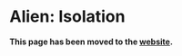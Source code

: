 # Alien: Isolation

**This page has been moved to the [website](https://illusion0001.github.io/patch).**

<!--


[Installation Guide](https://illusion0001.github.io/install-instructions/)

## Skip Save Confirm Screen

[Article](https://illusion0001.github.io/patches/2021/09/09/AlienIsolation-Patches/)

Author: [illusion](https://twitter.com/illusion0002)

In file `eboot.bin`

<details>
<summary>Code 1.04 (Click to Expand)</summary>

```
0x19BE0A EB
```

</details>

## Custom FOV

[Article](https://illusion0001.github.io/patches/2021/09/09/AlienIsolation-Patches/)

Author: [illusion](https://twitter.com/illusion0002)

In file `eboot.bin`

<details>
<summary>Code 1.04 (Click to Expand)</summary>

```
0x15F8C6 E8 3A 84 1D 00 # Call
0x337D05 C7 84 21 38 00 00 00 00 00 C8 42 C5 FA 10 41 38 C3 # set float
# 00 00 C8 42 = 100.0f as example, tweak this to your liking.
# highlight 00 00 C8 42 for float value
```

</details>
